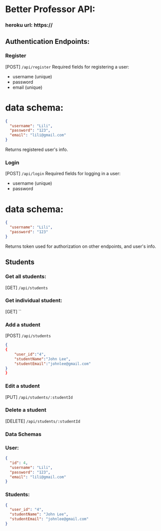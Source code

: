 # Better Professor API:

### heroku url: https://

## Authentication Endpoints:

### Register

[POST] `/api/register`
Required fields for registering a user:

- username (unique)
- password
- email (unique)

# data schema:

```json
{
  "username": "Lili",
  "password": "123",
  "email": "lili@gmail.com"
}
```

Returns registered user's info.

### Login

[POST] `/api/login`
Required fields for logging in a user:

- username (unique)
- password

# data schema:

```json
{
  "username": "Lili",
  "password": "123"
}
```

Returns token used for authorization on other endpoints, and user's info.

## Students

### Get all students:

[GET] `/api/students`

### Get individual student:

[GET] ``

### Add a student

[POST] `/api/students`

```json
{
{
	"user_id":"4",
	"studentName":"John Lee",
	"studentEmail":"johnlee@gmail.com"
}
}
```

### Edit a student

[PUT] `/api/students/:studentId`

### Delete a student

[DELETE] `/api/students/:studentId`

### Data Schemas

### User:

```json
{
  "id": 4,
  "username": "Lili",
  "password": "123",
  "email": "lili@gmail.com"
}
```

### Students:

```json
{
  "user_id": "4",
  "studentName": "John Lee",
  "studentEmail": "johnlee@gmail.com"
}
```
